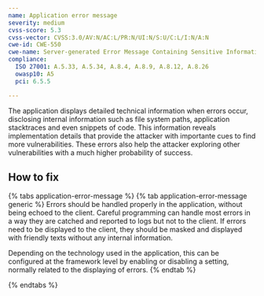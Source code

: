 ```yaml
---
name: Application error message
severity: medium
cvss-score: 5.3
cvss-vector: CVSS:3.0/AV:N/AC:L/PR:N/UI:N/S:U/C:L/I:N/A:N
cwe-id: CWE-550
cwe-name: Server-generated Error Message Containing Sensitive Information
compliance:
  ISO 27001: A.5.33, A.5.34, A.8.4, A.8.9, A.8.12, A.8.26
  owasp10: A5
  pci: 6.5.5

---            
```


The application displays detailed technical information when errors occur, disclosing internal information such as file system paths, application stacktraces and even snippets of code. This information reveals implementation details that provide the attacker with importante cues to find more vulnerabilities.
These errors also help the attacker exploring other vulnerabilities with a much higher probability of success.

## How to fix

{% tabs application-error-message %}
{% tab application-error-message generic %}
Errors should be handled properly in the application, without being echoed to the client. Careful programming can handle most errors in a way they are catched and reported to logs but not to the client. If errors need to be displayed to the client, they should be masked and displayed with friendly texts without any internal information.

Depending on the technology used in the application, this can be configured at the framework level by enabling or disabling a setting, normally related to the displaying of errors. 
{% endtab %}

{% endtabs %}
